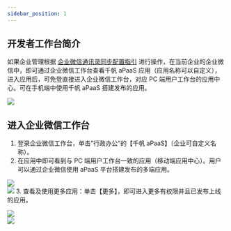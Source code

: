 ```yaml
---
sidebar_position: 1
---
```



## 开发者工作台简介
如果企业管理根据 [企业微信通讯录同步配置指引](https://cloud.tencent.com/document/product/1365/57495) 进行操作，在当前企业的企业微信中，即可通过企业微信工作台查看千帆 aPaaS 应用（应用名称可以自定义），进入应用后，可免登直接进入企业微信工作台，对应 PC 端用户工作台的应用中心。可在手机端中使用千帆 aPaaS 搭建发布的应用。

![](https://main.qcloudimg.com/raw/ff76db999f6516191989a70213d46363.png)



## 进入企业微信工作台
1. 登录企业微信工作台，单击”行政办公“的【千帆 aPaaS】（企业可自定义名称）。
2. 在应用中即可看到与 PC 端用户工作台一致的应用（移动端应用中心）。用户可以通过企业微信使用 aPaaS 平台搭建发布的多端应用。

![](https://main.qcloudimg.com/raw/2738987bdc24218c47e4dc95f439a313.png)                    
![](https://main.qcloudimg.com/raw/b03ffab5f468643da40f931e7af37d07.png)
3. 查看及使用更多应用：单击【更多】，即可进入更多有权限并且已发布上线的应用。

 ![](https://main.qcloudimg.com/raw/b270032d4f866c57b603761f340c0dbb.png)                      
![](https://main.qcloudimg.com/raw/dfd355951151de84dfa4058f2fe7d439.png)
